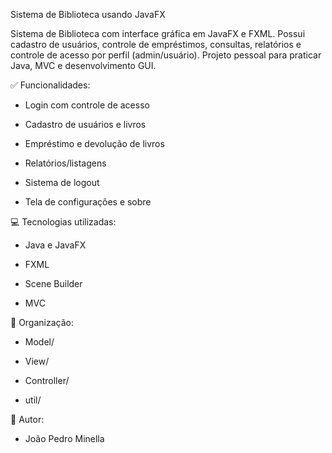 Sistema de Biblioteca usando JavaFX

Sistema de Biblioteca com interface gráfica em JavaFX e FXML. Possui cadastro de usuários, controle de empréstimos, consultas, relatórios e controle de acesso por perfil (admin/usuário). Projeto pessoal para praticar Java, MVC e desenvolvimento GUI.

✅ Funcionalidades:

 - Login com controle de acesso

 - Cadastro de usuários e livros

 - Empréstimo e devolução de livros

 - Relatórios/listagens

 - Sistema de logout

 - Tela de configurações e sobre

💻 Tecnologias utilizadas:

 - Java e JavaFX

 - FXML

 - Scene Builder

 - MVC

📂 Organização:

 - Model/

 - View/

 - Controller/

 - util/

👤 Autor:

 - João Pedro Minella


